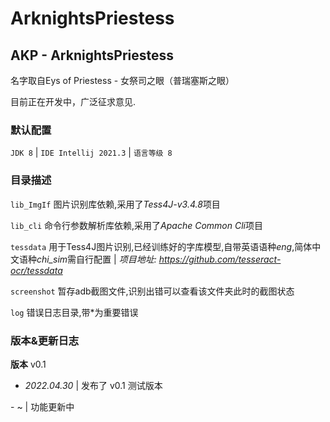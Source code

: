 # ArknightsPriestess
## AKP - ArknightsPriestess
名字取自Eys of Priestess - 女祭司之眼（普瑞塞斯之眼）

目前正在开发中，广泛征求意见.

### 默认配置
`JDK 8`  |  `IDE Intellij 2021.3`  |  `语言等级 8`


### 目录描述
`lib_ImgIf` 图片识别库依赖,采用了*Tess4J-v3.4.8*项目

`lib_cli` 命令行参数解析库依赖,采用了*Apache Common Cli*项目

`tessdata` 用于Tess4J图片识别,已经训练好的字库模型,自带英语语种*eng*,简体中文语种*chi_sim*需自行配置 | *项目地址: https://github.com/tesseract-ocr/tessdata*

`screenshot` 暂存adb截图文件,识别出错可以查看该文件夹此时的截图状态

`log` 错误日志目录,带\*为重要错误


### 版本&更新日志
**版本** v0.1

- *2022.04.30* | 发布了 v0.1 测试版本

\- ~ | 功能更新中
